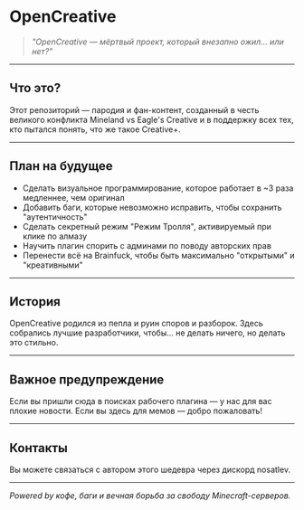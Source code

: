 # OpenCreative

> *"OpenCreative — мёртвый проект, который внезапно ожил... или нет?"*

---

## Что это?

Этот репозиторий — пародия и фан-контент, созданный в честь великого конфликта Mineland vs Eagle's Creative и в поддержку всех тех, кто пытался понять, что же такое Creative+.

---

## План на будущее

- Сделать визуальное программирование, которое работает в ~3 раза медленнее, чем оригинал  
- Добавить баги, которые невозможно исправить, чтобы сохранить "аутентичность"  
- Сделать секретный режим "Режим Тролля", активируемый при клике по алмазу  
- Научить плагин спорить с админами по поводу авторских прав  
- Перенести всё на Brainfuck, чтобы быть максимально "открытыми" и "креативными"  

---

## История

OpenCreative родился из пепла и руин споров и разборок. Здесь собрались лучшие разработчики, чтобы... не делать ничего, но делать это стильно.

---

## Важное предупреждение

Если вы пришли сюда в поисках рабочего плагина — у нас для вас плохие новости. Если вы здесь для мемов — добро пожаловать!

---

## Контакты

Вы можете связаться с автором этого шедевра через дискорд nosatlev.

---

*Powered by кофе, баги и вечная борьба за свободу Minecraft-серверов.*

